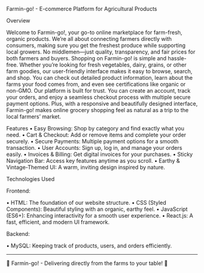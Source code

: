 Farmin-go! - E-commerce Platform for Agricultural Products


Overview

Welcome to Farmin-go!, your go-to online marketplace for farm-fresh, organic products. We’re all about connecting farmers directly with consumers, making sure you get the freshest produce while supporting local growers. No middlemen—just quality, transparency, and fair prices for both farmers and buyers.
Shopping on Farmin-go! is simple and hassle-free. Whether you’re looking for fresh vegetables, dairy, grains, or other farm goodies, our user-friendly interface makes it easy to browse, search, and shop. You can check out detailed product information, learn about the farms your food comes from, and even see certifications like organic or non-GMO.
Our platform is built for trust. You can create an account, track your orders, and enjoy a seamless checkout process with multiple secure payment options. Plus, with a responsive and beautifully designed interface, Farmin-go! makes online grocery shopping feel as natural as a trip to the local farmers’ market.


Features
•	Easy Browsing: Shop by category and find exactly what you need.
•	Cart & Checkout: Add or remove items and complete your order securely.
•	Secure Payments: Multiple payment options for a smooth transaction.
•	User Accounts: Sign up, log in, and manage your orders easily.
•	Invoices & Billing: Get digital invoices for your purchases.
•	Sticky Navigation Bar: Access key features anytime as you scroll.
•	Earthy & Vintage-Themed UI: A warm, inviting design inspired by nature.


Technologies Used

Frontend:

•	HTML: The foundation of our website structure.
•	CSS (Styled Components): Beautiful styling with an organic, earthy feel.
•	JavaScript (ES6+): Enhancing interactivity for a smooth user experience.
•	React.js: A fast, efficient, and modern UI framework.

Backend:

•	MySQL: Keeping track of products, users, and orders efficiently.
______________________________________________________________________________________________________________________________
🌱 Farmin-go! - Delivering directly from the farms to your table! 🚜
